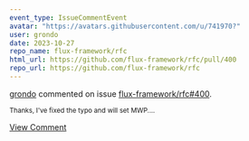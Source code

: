 ```yaml
---
event_type: IssueCommentEvent
avatar: "https://avatars.githubusercontent.com/u/741970?"
user: grondo
date: 2023-10-27
repo_name: flux-framework/rfc
html_url: https://github.com/flux-framework/rfc/pull/400
repo_url: https://github.com/flux-framework/rfc
---
```


<a href='https://github.com/grondo' target='_blank'>grondo</a> commented on issue <a href='https://github.com/flux-framework/rfc/pull/400' target='_blank'>flux-framework/rfc#400</a>.

<small>Thanks, I've fixed the typo and will set MWP....</small>

<a href='https://github.com/flux-framework/rfc/pull/400' target='_blank'>View Comment</a>